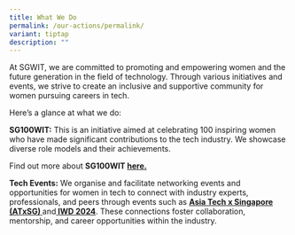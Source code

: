 ```yaml
---
title: What We Do
permalink: /our-actions/permalink/
variant: tiptap
description: ""
---
```

<p>At SGWIT, we are committed to promoting and empowering women and the future
generation in the field of technology. Through various initiatives and
events, we strive to create an inclusive and supportive community for women
pursuing careers in tech.</p>
<p>Here’s a glance at what we do:</p>
<p><strong>SG100WIT:</strong> This is an initiative aimed at celebrating 100
inspiring women who have made significant contributions to the tech industry.
We showcase diverse role models and their achievements.</p>
<p>Find out more about <strong>SG100WIT <a href="/our-actions/sg100wit/" rel="noopener noreferrer nofollow" target="_blank">here.</a></strong>
</p>
<p><strong>Tech Events:</strong> We organise and facilitate networking events
and opportunities for women in tech to connect with industry experts, professionals,
and peers through events such as <strong><a href="/our-actions/atx-sg/" rel="noopener noreferrer nofollow" target="_blank">Asia Tech x Singapore (ATxSG)</a><u> </u></strong>and<strong><u> </u><a href="/our-actions/iwd2024/" rel="noopener noreferrer nofollow" target="_blank">IWD 2024</a></strong>.
These connections foster collaboration, mentorship, and career opportunities
within the industry.</p>